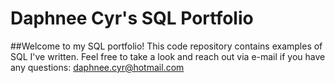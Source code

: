 # Daphnee Cyr's SQL Portfolio

##Welcome to my SQL portfolio! This code repository contains examples of SQL I've written. Feel free to take a look and reach out via e-mail if you have any questions: daphnee.cyr@hotmail.com
